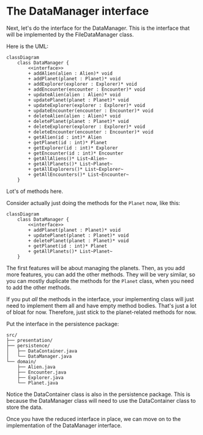 # The DataManager interface

Next, let's do the interface for the DataManager. This is the interface that will be implemented by the FileDataManager class.

Here is the UML:

```mermaid
classDiagram
    class DataManager {
        <<interface>>
        + addAlien(alien : Alien)* void
        + addPlanet(planet : Planet)* void
        + addExplorer(explorer : Explorer)* void
        + addEncounter(encounter : Encounter)* void
        + updateAlien(alien : Alien)* void
        + updatePlanet(planet : Planet)* void
        + updateExplorer(explorer : Explorer)* void
        + updateEncounter(encounter : Encounter)* void
        + deleteAlien(alien : Alien)* void
        + deletePlanet(planet : Planet)* void
        + deleteExplorer(explorer : Explorer)* void
        + deleteEncounter(encounter : Encounter)* void
        + getAlien(id : int)* Alien
        + getPlanet(id : int)* Planet
        + getExplorer(id : int)* Explorer
        + getEncounter(id : int)* Encounter
        + getAllAliens()* List~Alien~
        + getAllPlanets()* List~Planet~
        + getAllExplorers()* List~Explorer~
        + getAllEncounters()* List~Encounter~
    }
```

Lot's of methods here. 

Consider actually just doing the methods for the `Planet` now, like this: 

```mermaid
classDiagram
    class DataManager {
        <<interface>>
        + addPlanet(planet : Planet)* void
        + updatePlanet(planet : Planet)* void
        + deletePlanet(planet : Planet)* void
        + getPlanet(id : int)* Planet
        + getAllPlanets()* List~Planet~
    }
```

The first features will be about managing the planets. Then, as you add more features, you can add the other methods. They will be very similar, so you can mostly duplicate the methods for the `Planet` class, when you need to add the other methods.

If you put _all_ the methods in the interface, your implementing class will just need to implement them all and have empty method bodies. That's just a lot of bloat for now. Therefore, just stick to the planet-related methods for now.

Put the interface in the persistence package:

```{5}
src/
├── presentation/
├── persistence/
│   ├── DataContainer.java
│   └── DataManager.java
└── domain/
    ├── Alien.java
    ├── Encounter.java
    ├── Explorer.java
    └── Planet.java
```

Notice the DataContainer class is also in the persistence package. This is because the DataManager class will need to use the DataContainer class to store the data.

Once you have the reduced interface in place, we can move on to the implementation of the DataManager interface.